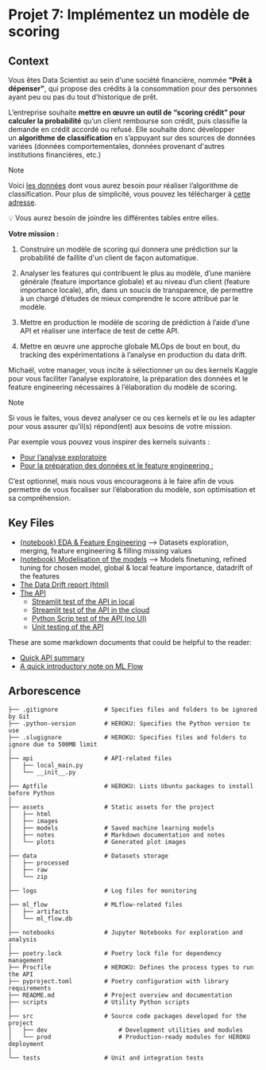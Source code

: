 # Projet 7: Implémentez un modèle de scoring 

## Context 

Vous êtes Data Scientist au sein d'une société financière, nommée **"Prêt à dépenser"**, qui propose des crédits à la consommation pour des personnes ayant peu ou pas du tout d'historique de prêt.

L’entreprise souhaite **mettre en œuvre un outil de “scoring crédit” pour calculer la probabilité** qu’un client rembourse son crédit, puis classifie la demande en crédit accordé ou refusé. Elle souhaite donc développer un **algorithme de classification** en s’appuyant sur des sources de données variées (données comportementales, données provenant d'autres institutions financières, etc.)

>[!NOTE]  
>Voici [les données](https://www.kaggle.com/c/home-credit-default-risk/data) dont vous aurez besoin pour réaliser l’algorithme de classification. Pour plus de simplicité, vous pouvez les télécharger à [cette adresse](https://s3-eu-west-1.amazonaws.com/static.oc-static.com/prod/courses/files/Parcours_data_scientist/Projet+-+Impl%C3%A9menter+un+mod%C3%A8le+de+scoring/Projet+Mise+en+prod+-+home-credit-default-risk.zip).
>
>:bulb: Vous aurez besoin de joindre les différentes tables entre elles.

**Votre mission :**
1. Construire un modèle de scoring qui donnera une prédiction sur la probabilité de faillite d'un client de façon automatique.

2. Analyser les features qui contribuent le plus au modèle, d’une manière générale (feature importance globale) et au niveau d’un client (feature importance locale), afin, dans un soucis de transparence, de permettre à un chargé d’études de mieux comprendre le score attribué par le modèle.

3. Mettre en production le modèle de scoring de prédiction à l’aide d’une API et réaliser une interface de test de cette API.

4. Mettre en œuvre une approche globale MLOps de bout en bout, du tracking des expérimentations à l’analyse en production du data drift.

Michaël, votre manager, vous incite à sélectionner un ou des kernels Kaggle pour vous faciliter l’analyse exploratoire, la préparation des données et le feature engineering nécessaires à l’élaboration du modèle de scoring.

>[!NOTE]  
>Si vous le faites, vous devez analyser ce ou ces kernels et le ou les adapter pour vous assurer qu’il(s) répond(ent) aux besoins de votre mission.
>
>Par exemple vous pouvez vous inspirer des kernels suivants : 
>- [Pour l’analyse exploratoire](https://www.kaggle.com/code/willkoehrsen/start-here-a-gentle-introduction/notebook)
>- [Pour la préparation des données et le feature engineering :](https://www.kaggle.com/code/jsaguiar/lightgbm-with-simple-features/script) 
>
>C’est optionnel, mais nous vous encourageons à le faire afin de vous permettre de vous focaliser sur l’élaboration du modèle, son optimisation et sa compréhension.

## Key Files

- [(notebook) EDA & Feature Engineering](./notebooks/01.%20Preprocessing.ipynb) &xrarr; Datasets exploration, merging, feature engineering & filling missing values
- [(notebook) Modelisation of the models](notebooks/02.%20Modelisation.ipynb) &xrarr; Models finetuning, refined tuning for chosen model, global & local feature importance, datadrift of the features 
- [The Data Drift report (html)](assets/html/data_drift_report_raw.html)
- [The API](api/local_main.py) 
  - [Streamlit test of the API in local](scripts/streamlit_local.py)
  - [Streamlit test of the API in the cloud](scripts/streamlit_cloud.py)
  - [Python Scrip test of the API (no UI)](scripts/api_test_no_ui.py)
  - [Unit testing of the API](tests/test_local_api.py)

These are some markdown documents that could be helpful to the reader: 
- [Quick API summary](assets/notes/api_summary) 
- [A quick introductory note on ML Flow](assets/notes/mlflow_doc.md)


## Arborescence 

```text
├── .gitignore             # Specifies files and folders to be ignored by Git
├── .python-version        # HEROKU: Specifies the Python version to use
├── .slugignore            # HEROKU: Specifies files and folders to ignore due to 500MB limit
│
├── api                    # API-related files
│   ├── local_main.py      
│   └── __init__.py        
│
├── Aptfile                # HEROKU: Lists Ubuntu packages to install before Python
│
├── assets                 # Static assets for the project
│   ├── html               
│   ├── images             
│   ├── models             # Saved machine learning models
│   ├── notes              # Markdown documentation and notes
│   └── plots              # Generated plot images
│
├── data                   # Datasets storage        
│   ├── processed          
│   ├── raw                
│   └── zip               
│
├── logs                   # Log files for monitoring
│
├── ml_flow                # MLflow-related files
│   ├── artifacts              
│   └── ml_flow.db             
│
├── notebooks              # Jupyter Notebooks for exploration and analysis
│
├── poetry.lock            # Poetry lock file for dependency management
├── Procfile               # HEROKU: Defines the process types to run the API
├── pyproject.toml         # Poetry configuration with library requirements
├── README.md              # Project overview and documentation
├── scripts                # Utility Python scripts
│
├── src                    # Source code packages developed for the project
│   ├── dev                    # Development utilities and modules
│   └── prod                   # Production-ready modules for HEROKU deployment
│
└── tests                  # Unit and integration tests
```




